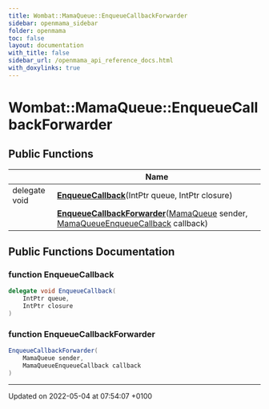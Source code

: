 ```yaml
---
title: Wombat::MamaQueue::EnqueueCallbackForwarder
sidebar: openmama_sidebar
folder: openmama
toc: false
layout: documentation
with_title: false
sidebar_url: /openmama_api_reference_docs.html
with_doxylinks: true
---
```


# Wombat::MamaQueue::EnqueueCallbackForwarder





## Public Functions

|                | Name           |
| -------------- | -------------- |
| delegate void | **[EnqueueCallback](classWombat_1_1MamaQueue_1_1EnqueueCallbackForwarder.html#function-enqueuecallback)**(IntPtr queue, IntPtr closure) |
| | **[EnqueueCallbackForwarder](classWombat_1_1MamaQueue_1_1EnqueueCallbackForwarder.html#function-enqueuecallbackforwarder)**([MamaQueue](classWombat_1_1MamaQueue.html) sender, [MamaQueueEnqueueCallback](interfaceWombat_1_1MamaQueueEnqueueCallback.html) callback) |

## Public Functions Documentation

### function EnqueueCallback

```csharp
delegate void EnqueueCallback(
    IntPtr queue,
    IntPtr closure
)
```


### function EnqueueCallbackForwarder

```csharp
EnqueueCallbackForwarder(
    MamaQueue sender,
    MamaQueueEnqueueCallback callback
)
```


-------------------------------

Updated on 2022-05-04 at 07:54:07 +0100